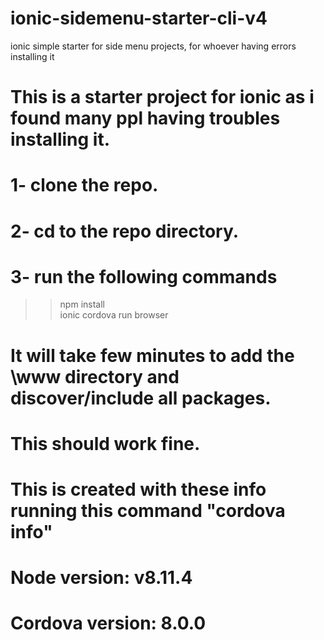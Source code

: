 # ionic-sidemenu-starter-cli-v4
ionic simple starter for side menu projects, for whoever having errors installing it

# This is a starter project for ionic as i found many ppl having troubles installing it.


# 1- clone the repo.
# 2- cd to the repo directory.
# 3- run the following commands 
 >>   npm install   
 >>   ionic cordova run browser   
# It will take few minutes to add the \www directory and discover/include all packages.
# This should work fine.

# This is created with these info running this command "cordova info"
# Node version: v8.11.4

# Cordova version: 8.0.0
